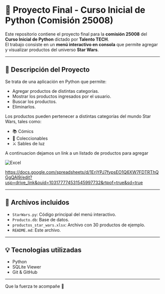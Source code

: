 # 🌌 Proyecto Final - Curso Inicial de Python (Comisión 25008)

Este repositorio contiene el proyecto final para la **comisión 25008** del **Curso Inicial de Python** dictado por **Talento TECH**.  
El trabajo consiste en un **menú interactivo en consola** que permite agregar y visualizar productos del universo **Star Wars**.

---

## 🛒 Descripción del Proyecto

Se trata de una aplicación en Python que permite:

- Agregar productos de distintas categorías.
- Mostrar los productos ingresados por el usuario.
- Buscar los productos.
- Eliminarlos.

Los productos pueden pertenecer a distintas categorías del mundo Star Wars, tales como:

- 📚 Cómics
- 🧸 Coleccionables
- ⚔️ Sables de luz

A continuacion dejamos un link a un listado de productos para agregar 

![Excel](https://img.shields.io/badge/Excel-%230078D4?style=for-the-badge&logo=microsoft-excel&logoColor=white)

https://docs.google.com/spreadsheets/d/1ErjYPJ7fypsEO1Q6XW7FDTRThQGgQAl9/edit?usp=drive_link&ouid=103177774531545997732&rtpof=true&sd=true

---

## 📁 Archivos incluidos

- `StarWars.py`: Código principal del menú interactivo.
- `Producto.db`: Base de datos.
- `productos_star_wars.xlsx`: Archivo con 30 productos de ejemplo.
- `README.md`: Este archivo.

---

## 💡 Tecnologías utilizadas

- Python
- SQLite Viewer
- Git & GitHub

---

Que la fuerza te acompañe 💫
